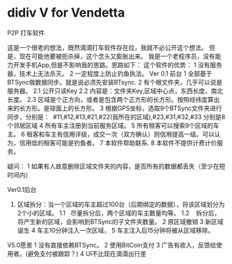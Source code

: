 # didiv  V for Vendetta
P2P 打车软件


 这是一个很老的想法，既然滴滴打车软件存在拉，我就不必公开这个想法。 但是，现在可能他要被扼杀掉，这个念头又膨胀出来。
 我是一个老程序员，没有能力开发手机App,但是不影响我的思路。思路如下：
 这个软件的优势：
 1 没有服务器，技术上无法杀灭。
 2 一定程度上防止钓鱼执法。
 Ver 0.1 前台
 1 全部基于BTSync做数据同步。就是说必须先安装BTsync.
 2 有个根文件夹，几乎可以说是服务器。
 2.1 公开只读Key
 2.2 内容是：文件夹Key,区域中心点，东西长度，南北长度。
 2.3 区域是个正方向，或者是包含两个正方形的长方形。按照经纬度算出来的长方形。是球面上的长方形。
 3 根据GPS坐标，选取9个BTSync文件夹进行同步，分别是：  #11,#12,#13,#21,#22(我所在的区域),#23,#31,#32,#33 分别是8个邻居区域
 4 所有车主注册到当前服务区域。
 5 所有租客可以搜索9个区域的车主。
 6 租客和车主有信用评级，成交一次（双方确认）则信用提高一级。可以认为，信用低的租客可能是钓鱼者。
 7 本软件帮助联系.
 8 本软件不提供计费计价服务。
 
 疑问：
 1 如果有人故意删除区域文件夹的内容，是否所有的数据都丢失（至少在短时间内）
 
 
 Ver0.1后台
 1. 区域拆分：当一个区域的车主超过100台（后期绑定的数据），将该区域划分为2个小的区域。
 1.1    尽量拆分后，两个区域的车主数量均等。
 1.2    拆分后，将产生新的区域，会影响到BTSync的子文件夹数量。
 2 原区域撤销
 3 新区域诞生 
 4 车主10分钟注入一次区域，
 5 车主注入后15分钟将被从区域移除。
 
 
V5.0愿景
1 没有直接依赖BTSync。
2 使用BitCoin支付
3 广告有收入，反馈给使用者。(避免支付被跟踪？)
4 UI不比现在滴滴出行差
